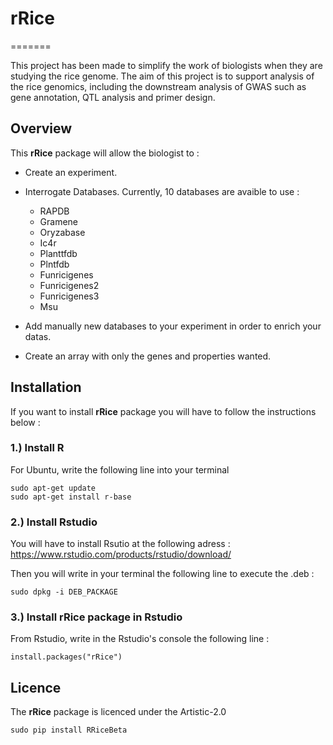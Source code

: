 # rRice
=======

This project has been made to simplify the work of biologists when they are studying the rice genome. The aim of this project is to support analysis of the rice genomics, including the downstream analysis of GWAS such as gene annotation, QTL analysis and primer design. 

## Overview

This **rRice** package will allow the biologist to :

* Create an experiment.

* Interrogate Databases. Currently, 10 databases are avaible to use :
    - RAPDB
    - Gramene
    - Oryzabase
    - Ic4r
    - Planttfdb
    - Plntfdb
    - Funricigenes
    - Funricigenes2
    - Funricigenes3
    - Msu
    
* Add manually new databases to your experiment in order to enrich your datas.

* Create an array with only the genes and properties wanted.

## Installation

If you want to install **rRice** package you will have to follow the instructions below :

### 1.) Install R

For Ubuntu, write the following line into your terminal
```
sudo apt-get update
sudo apt-get install r-base
```

### 2.) Install Rstudio

You will have to install Rsutio at the following adress : https://www.rstudio.com/products/rstudio/download/

Then you will write in your terminal the following line to execute the .deb : 
```
sudo dpkg -i DEB_PACKAGE
```

### 3.) Install **rRice** package in Rstudio

From Rstudio, write in the Rstudio's console the following line :
```
install.packages("rRice")
```

## Licence

The **rRice** package is licenced under the Artistic-2.0





















```
sudo pip install RRiceBeta
```

